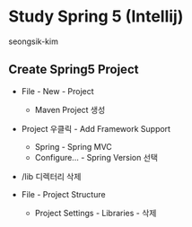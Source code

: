 # Study Spring 5 (Intellij)

seongsik-kim

## Create Spring5 Project
* File - New - Project
    * Maven Project 생성
* Project 우클릭 - Add Framework Support
    * Spring - Spring MVC
    * Configure... - Spring Version 선택
    
* /lib 디렉터리 삭제
* File - Project Structure
    * Project Settings - Libraries - 삭제
